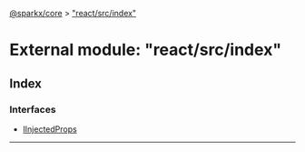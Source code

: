 [@sparkx/core](../README.md) > ["react/src/index"](../modules/_react_src_index_.md)

# External module: "react/src/index"

## Index

### Interfaces

* [IInjectedProps](../interfaces/_react_src_index_.iinjectedprops.md)

---

